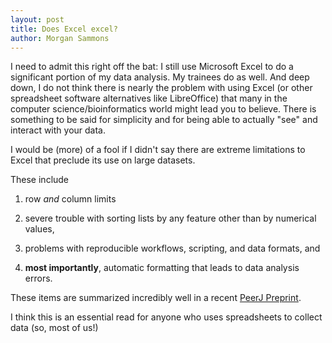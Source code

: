 ```yaml
---
layout: post
title: Does Excel excel?
author: Morgan Sammons
---
```


I need to admit this right off the bat: I still use Microsoft Excel to do a significant portion of my data analysis. My trainees do as well. And deep down, I do not think there is nearly the problem with using Excel (or other spreadsheet software alternatives like LibreOffice) that many in the computer science/bioinformatics world might lead you to believe. There is something to be said for simplicity and for being able to actually "see" and interact with your data. 

I would be (more) of a fool if I didn't say there are extreme limitations to Excel that preclude its use on large datasets. 

These include 
1. row *and* column limits

2. severe trouble with sorting lists by any feature other than by numerical values,

3. problems with reproducible workflows, scripting, and data formats, and

4. **most importantly**, automatic formatting that leads to data analysis errors.

These items are summarized incredibly well in a recent [PeerJ Preprint](https://peerj.com/preprints/3183/). 

I think this is an essential read for anyone who uses spreadsheets to collect data (so, most of us!) 

